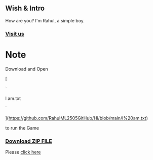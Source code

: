 ## Wish & Intro

How are you? I'm Rahul, a simple boy.

### [Visit us](https://github.com/RahulML2505GitHub)

# Note

Download and Open

[

`

I am.txt

`

](https://github.com/RahulML2505GitHub/Hi/blob/main/I%20am.txt)

to run the Game

### [Download ZIP FILE](https://github.com/RahulML2505GitHub/stone-paper-scissor.git)

Please [click here](https://github.com/RahulML2505GitHub/stone-paper-scissor.git)

